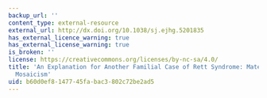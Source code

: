 ```yaml
---
backup_url: ''
content_type: external-resource
external_url: http://dx.doi.org/10.1038/sj.ejhg.5201835
has_external_licence_warning: true
has_external_license_warning: true
is_broken: ''
license: https://creativecommons.org/licenses/by-nc-sa/4.0/
title: 'An Explanation for Another Familial Case of Rett Syndrome: Maternal Germline
  Mosaicism'
uid: b60d0ef8-1477-45fa-bac3-802c72be2ad5
---
```

